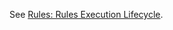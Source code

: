 See [Rules: Rules Execution Lifecycle](https://github.com/windup/windup/wiki/Rules:-Rules-Execution-Lifecycle).
